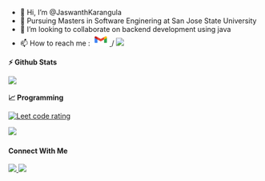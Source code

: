 
<!-- ![](https://komarev.com/ghpvc/?username=jaswanthkarangula&style=plastic&color=dc143c)
[![trophy](https://github-profile-trophy.vercel.app/?username=jaswanthkarangula&theme=onedark)](https://github.com/ryo-ma/github-profile-trophy)
-->

<!-- <p align="left">
  <a href="https://leetcode.com/J__K/">
    <img src="https://cp-logo.vercel.app/leetcode/J__K" alt="Leet code rating" />
  </a> -->
<!--   <a href="https://codeforces.com/profile/J__K.me">
    <img src="https://raw.githubusercontent.com/J__K/cf-stats/main/output/rating.svg" alt="Codeforces rating" />
  </a> -->
<!--   <a href="https://github.com/jaswanthkarangula/">
    <img src="https://komarev.com/ghpvc/?username=JaswanthKarangula" alt="visitors" />
  </a> -->

<!-- </p> -->

- 👋 Hi, I’m @JaswanthKarangula
- 👀 Pursuing Masters in Software Enginering at San Jose State University
- 💞️ I’m looking to collaborate on backend development using java
- 📫 How to reach me : <a href="mailto:jaswanthkarangula01@gmail.com"> <img src="img/gmail.png" height=25 width=35> </a> / <a href="https://www.linkedin.com/in/jaswanthkarangula/">
  <img src="https://img.shields.io/badge/linkedin-%230077B5.svg?&style=for-the-badge&logo=linkedin&logoColor=white" height=25>
</a>
<!---
JaswanthKarangula/JaswanthKarangula is a ✨ special ✨ repository because its `README.md` (this file) appears on your GitHub profile.
You can click the Preview link to take a look at your changes.
--->



<b>⚡ Github Stats</b>
<p float="left">
<!-- <img height="180em" src="https://github-readme-stats.vercel.app/api?username=JaswanthKarangula&show_icons=true&hide_border=true&&count_private=true&include_all_commits=true" />  -->
<img height="180em" src="https://github-readme-stats.vercel.app/api/top-langs/?username=JaswanthKarangula&show_icons=true&hide_border=true&layout=compact&langs_count=8"/>
</p>

<b>&#128200;  Programming</b>

<p align="left">
  <a href="https://leetcode.com/J__K/">
    <img src="https://cp-logo.vercel.app/leetcode/J__K" alt="Leet code rating" />
  </a>
  </p>
<p float="left">
<img height="273em" src="https://leetcard.jacoblin.cool/J__K?theme=light&font=Karma&ext=contest" />
<!-- <img height="280em" src="https://raw.githubusercontent.com/J__K/cf-stats/main/output/light_card.svg" /> -->
</p>


<!-- <p><img align="left" src="https://github-readme-stats.vercel.app/api/top-langs?username=jaswanthkarangula&show_icons=true&locale=en&layout=compact" alt="jaswanthkarangula" /></p>

<p>&nbsp;<img align="center" src="https://github-readme-stats.vercel.app/api?username=jaswanthkarangula&show_icons=true&locale=en" alt="jaswanthkarangula" /></p>

<p><img align="center" src="https://github-readme-streak-stats.herokuapp.com/?user=jaswanthkarangula&" alt="jaswanthkarangula" /></p>
 -->
#### Connect With Me

 <p left="center">
<a href="https://twitter.com/J__K">
  <img src="https://img.shields.io/badge/twitter-%231DA1F2.svg?&style=for-the-badge&logo=twitter&logoColor=white" height=25>
</a> 
<a href="https://www.linkedin.com/in/jaswanthkarangula/">
  <img src="https://img.shields.io/badge/linkedin-%230077B5.svg?&style=for-the-badge&logo=linkedin&logoColor=white" height=25>
</a> 

<a href="jaswanthkarangula01@gmail.com">
<!--   <img src="	https://img.shields.io/badge/Gmail-D14836?style=for-the-badge&logo=gmail&logoColor=white" height=25> -->
</a>
</p>

